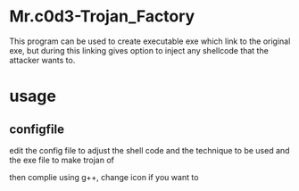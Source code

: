 # Mr.c0d3-Trojan_Factory
This program can be used to create executable exe which link to the original exe, but during this linking gives option to inject any shellcode that the attacker wants to.

# usage

## configfile
edit the config file to adjust the shell code and the technique to be used and the exe file to make trojan of

then complie using g++, change icon if you want to 
